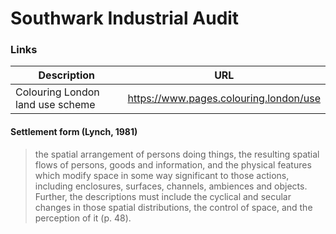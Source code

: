 Southwark Industrial Audit
================

### Links

| Description                      | URL                                      |
|----------------------------------|------------------------------------------|
| Colouring London land use scheme | <https://www.pages.colouring.london/use> |

#### Settlement form (Lynch, 1981)
> the spatial arrangement of persons doing things, the resulting spatial flows of persons, goods and information, and the physical features which modify space in some way significant to those actions, including enclosures, surfaces, channels, ambiences and objects. Further, the descriptions must include the cyclical and secular changes in those spatial distributions, the control of space, and the perception of it (p. 48).
